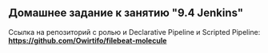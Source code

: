 ## Домашнее задание к занятию "9.4 Jenkins"

Ссылка на репозиторий с ролью и Declarative Pipeline и Scripted Pipeline:
**https://github.com/Owirtifo/filebeat-molecule**
